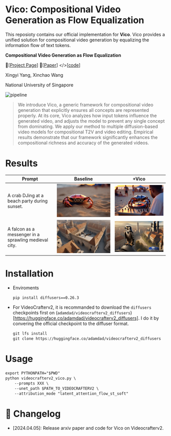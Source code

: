 # Vico: Compositional Video Generation as Flow Equalization
This reposioty contains our official implementation for **Vico**. Vico provides a unified solution for compositional video generation by equalizing the information flow of text tokens.

**Compositional Video Generation as Flow Equalization**

🥯[[Project Page](https://adamdad.github.io/vico/)] 📝[[Paper](https://arxiv.org/abs/2404.06091)] </>[[code](https://github.com/Adamdad/vico)]

Xingyi Yang, Xinchao Wang

National University of Singapore


![pipeline](https://adamdad.github.io/vico/static/images/teaser.jpg)


> We introduce Vico, a generic framework for compositional video generation that explicitly ensures all concepts are represented properly. At its core, Vico analyzes how input tokens influence the generated video, and adjusts the model to prevent any single concept from dominating. We apply our method to multiple diffusion-based video models for compositional T2V and video editing. Empirical results demonstrate that our framework significantly enhances the compositional richness and accuracy of the generated videos.

# Results
| Prompt | Baseline | +Vico |
| --- |  --- |  --- | 
| A crab DJing at a beach party during sunset. |![crab_base](static/crab_base.gif) |![crab_flow](static/crab_flow.gif) |
| A falcon as a messenger in a sprawling medieval city. | ![fac_base](static/fac_base.gif)| ![fac_flow](static/fac_flow.gif) |

# Installation
- Enviroments
    ```shell
    pip install diffusers==0.26.3
    ```

- For VideoCrafterv2, it is recommanded to download the `diffusers` checkpoints first on (`adamdad/videocrafterv2_diffusers`)[https://huggingface.co/adamdad/videocrafterv2_diffusers]. I do it by convering the official checkpoint to the diffuser format.
    ```shell
    git lfs install
    git clone https://huggingface.co/adamdad/videocrafterv2_diffusers
    ```

# Usage
```shell
export PYTHONPATH="$PWD"
python videocrafterv2_vico.py \
    --prompts XXX \
    --unet_path $PATH_TO_VIDEOCRAFTERV2 \
    --attribution_mode "latent_attention_flow_st_soft" 
```

# 📝 Changelog 
- [2024.04.05]: Release arxiv paper and code for Vico on Videocrafterv2.
